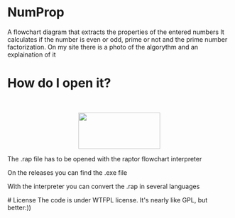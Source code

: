 # NumProp
A flowchart diagram that extracts the properties of the entered numbers
It calculates if the number is even or odd, prime or not and the prime number factorization.
On my site there is a photo of the algorythm and an explaination of it
# How do I open it?
<br />
<p align="center">
  <a href="https://raptor.martincarlisle.com/">
    <img src="https://raptor.martincarlisle.com/VELOC.gif" width="184" height="82">
  </a>
</p>
<p>The .rap file has to be opened with the raptor flowchart interpreter</p>
<p>On the releases you can find the .exe file</p>
<p>With the interpreter you can convert the .rap in several languages</p>
# License
The code is under WTFPL license. It's nearly like GPL, but better:))
